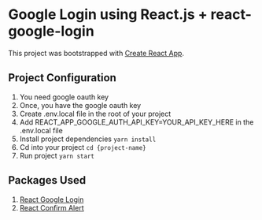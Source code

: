 # Google Login using React.js + react-google-login 

This project was bootstrapped with [Create React App](https://github.com/facebook/create-react-app).

## Project Configuration

1. You need google oauth key
2. Once, you have the google oauth key
3. Create .env.local file in the root of your project
4. Add REACT_APP_GOOGLE_AUTH_API_KEY=YOUR_API_KEY_HERE in the .env.local file
5. Install project dependencies `yarn install`
6. Cd into your project `cd {project-name}`
7. Run project `yarn start`

## Packages Used
1. [React Google Login](https://www.npmjs.com/package/react-google-login)
2. [React Confirm Alert](https://www.npmjs.com/package/react-confirm-alert)



